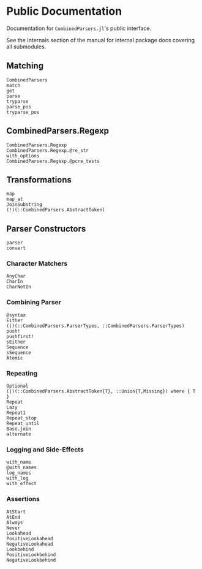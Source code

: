 # Public Documentation

Documentation for `CombinedParsers.jl`'s public interface.

See the Internals section of the manual for internal package docs covering all submodules.

## Matching
```@docs
CombinedParsers
match
get
parse
tryparse
parse_pos
tryparse_pos
```

## CombinedParsers.Regexp
```@docs
CombinedParsers.Regexp
CombinedParsers.Regexp.@re_str
with_options
CombinedParsers.Regexp.@pcre_tests
```


## Transformations
```@docs
map
map_at
JoinSubstring
(!)(::CombinedParsers.AbstractToken)
```

## Parser Constructors

```@docs
parser
convert
```

### Character Matchers
```@docs
AnyChar
CharIn
CharNotIn
```

### Combining Parser
```@docs
@syntax
Either
(|)(::CombinedParsers.ParserTypes, ::CombinedParsers.ParserTypes)
push!
pushfirst!
sEither
Sequence
sSequence
Atomic
```

### Repeating
```@docs
Optional
(|)(::CombinedParsers.AbstractToken{T}, ::Union{T,Missing}) where { T }
Repeat
Lazy
Repeat1
Repeat_stop
Repeat_until
Base.join
alternate
```

### Logging and Side-Effects
```@docs
with_name
@with_names
log_names
with_log
with_effect
```

### Assertions
```@docs
AtStart
AtEnd
Always
Never
Lookahead
PositiveLookahead
NegativeLookahead
Lookbehind
PositiveLookbehind
NegativeLookbehind
```

